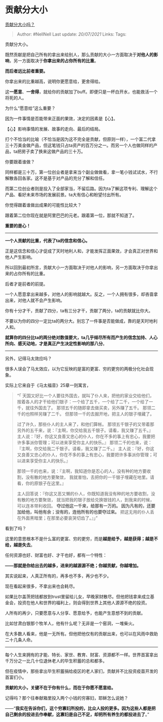 # 贡献分大小
[贡献分大小吗？](https://www.zhihu.com/question/457237032/answer/1907884057)

> Author: #NellNell 
Last update: *20/07/2021* 
Links:
Tags: 

贡献分大小。

既然贡献是把自己所有的拿出来给别人，那么贡献的大小一方面取决于**对他人的影响**，另一方面取决于**你拿出来的占你所有的比重**。

**而后者远比前者重要。**

你拿出来的比重越高，说明你更愿意给，更舍得给。

这**一愿意**、**一舍得**，就给你的贡献加了buff。即便只是一杯白开水，也能救活一个将死的人。

为什么“愿意给”这么重要？

因为一件事情是否能带来正面的果效，决定的因素是【心】。

【心】影响事情的发展、故事的走向、最后的结局。

打个不恰当的比喻（不恰当是因为这不完全是贡献，但原则一样），一个富二代拿三十万美金做产品，但这笔钱只占ta资产的百万分之一。而另一个人也做同样的产品，ta把房子卖了换来这做产品的三十万。

你要跟着谁做？

同样都是三十万，第一位创业者是拿来当个副业做做看，拿一笔小钱试试水，不行解散各回各家。这不是基于对产品的充分了解和信任。

而第二位创业者则是投入了全部家当，不留后路。因为ta了解这项专利、理解这个产品、看好未来市场的发展前景。ta大有信心和盼望付出所有。

你觉得跟着谁做出成果的可能性比较大？

跟着第二位你现在就是阿里巴巴的元老。跟着第一位，那就不知道了。

**重要的是心！**

---

**一个人贡献的比重，代表了ta的信念和信心。**

正是这信念和信心才促成了天时地利人和，才能发挥正面果效，才会真正对世界和他人产生影响。

所以回到最初所言，贡献大小一方面取决于对他人的影响，另一方面取决于你拿出来的占你所有的比重。

后者才是前者的前提。

一个人愿意拿出来越多，对他人的影响就越大。反之，一个人拥有很多，却吝啬拿出来，对他人就不会产生影响。

你有十分才干，贡献了四分，ta有三分才干，贡献了两分，ta的贡献就比你大。

不要以为你的四分一定比ta的两分大。别忘了一件事是否能做成，靠的是天时地利人和。

**就算你的四分比ta的两分绝对数值要大，ta几乎倾尽所有而产生的信念加持、人心所向、感天动地，才是真正产生决定性影响的那八分**。

---

另外，记得马太效应吗？

很多人误会了马太效应，以为它反映的是富的更富、穷的更穷的两极分化社会现象。

实际上它来自于《马太福音》25章一则寓言，

> “「 天国又好比一个人要往外国去，就叫了仆人来，把他的家业交给他们， 按着各人的才干给他们银子：一个给了五千，一个给了二千，一个给了一千，就往外国去了。 那领五千的随即拿去做买卖，另外赚了五千。 那领二千的也照样另赚了二千。 但那领一千的去掘开地，把主人的银子埋藏了。  
>   
> 过了许久，那些仆人的主人来了，和他们算帐。 那领五千银子的又带着那另外的五千来，说：『主啊，你交给我五千银子。请看，我又赚了五千。』 主人说：『好，你这又良善又忠心的仆人，你在不多的事上有忠心，我要把许多事派你管理；可以进来享受你主人的快乐。』 那领二千的也来，说：『主啊，你交给我二千银子。请看，我又赚了二千。』 主人说：『好，你这又良善又忠心的仆人，你在不多的事上有忠心，我要把许多事派你管理；可以进来享受你主人的快乐。』  
>   
> 那领一千的也来，说：『主啊，我知道你是忍心的人，没有种的地方要收割，没有散的地方要聚敛， 我就害怕，去把你的一千银子埋藏在地里。请看，你的原银子在这里。』  
>   
> 主人回答说：『你这又恶又懒的仆人，你既知道我没有种的地方要收割，没有散的地方要聚敛， 就当把我的银子放给兑换银钱的人，到我来的时候，可以连本带利收回。 **夺过他这一千来，给那有一万的。 因为凡有的，还要加给他，叫他有余；没有的，连他所有的也要夺过来。** 把这无用的仆人丢在外面黑暗里；在那里必要哀哭切齿了。』」”

看到了吗？

这里的意思根本不是什么富的更富、穷的更穷，而是**越是给予，越是获得；越是不给，越是失去**。

任何资源也好、财富也好、才干也好，都有一个特性：

**——那就是你给出去的越多，进来的越源源不绝；你越贡献，你越增加。**

其实说起来，人真正所有的，再多也不多，再少也不少。

现在看起来很多，不拿出来也会耗尽。

如果比尔盖茨把钱都放到trust里留给儿女，早晚家财散尽。但他把钱拿来成立基金会，投资在他人和世界的福利上，则会得到世界上其他人源源不绝的投资。

人所有的再少，只要愿意与人分享、愿意给予，也能产生意想不到的贡献。

比如甘肃白银那个牧羊人，他有什么呢？无非是一个窑洞，一堆柴火。

在大多数人看来，他是一无所有。但他把他仅有的贡献出来，也可以在风雨中救助二十几条人命。

---

每个人生来拥有的才能、特长、家世、教育、财富、资源都不一样。世界首富拿出千万分之一比几十位退休老人的毕生积蓄的总和都多。

但在疫情中，那些拿出毕生积蓄捐给疫区的老人家们，贡献并不比投资疫苗开发的首富们小。

**贡献的大小，关键不在于你有什么，而在于你愿不愿意给。**

记得吗？那个往奉献箱里投入两个小钱的穷寡妇，耶稣怎么说她？

——“**我实在告诉你们，这个穷寡妇所投的，比众人投的更多。因为这些人都是把自己剩余的投进去作奉献，这寡妇是自己不足，却把所有养生的都投进去了**。”